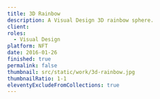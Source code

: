 ```yaml
---
title: 3D Rainbow
description: A Visual Design 3D rainbow sphere.
client:
roles:
  - Visual Design
platform: NFT
date: 2016-01-26
finished: true
permalink: false
thumbnail: src/static/work/3d-rainbow.jpg
thumbnailRatio: 1-1
eleventyExcludeFromCollections: true
---
```

